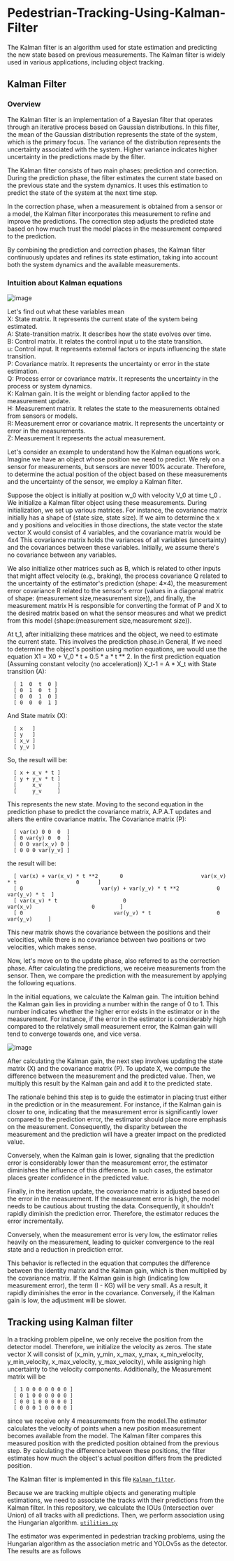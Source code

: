# Pedestrian-Tracking-Using-Kalman-Filter
The Kalman filter is an algorithm used for state estimation and predicting the new state based on previous measurements. The Kalman filter is widely used in various applications, including object tracking.

## Kalman Filter
### Overview
The Kalman filter is an implementation of a Bayesian filter that operates through an iterative process based on Gaussian distributions. In this filter, the mean of the Gaussian distribution represents the state of the system, which is the primary focus. The variance of the distribution represents the uncertainty associated with the system. Higher variance indicates higher uncertainty in the predictions made by the filter.

The Kalman filter consists of two main phases: prediction and correction. During the prediction phase, the filter estimates the current state based on the previous state and the system dynamics. It uses this estimation to predict the state of the system at the next time step.

In the correction phase, when a measurement is obtained from a sensor or a model, the Kalman filter incorporates this measurement to refine and improve the predictions. The correction step adjusts the predicted state based on how much trust the model places in the measurement compared to the prediction.

By combining the prediction and correction phases, the Kalman filter continuously updates and refines its state estimation, taking into account both the system dynamics and the available measurements.

### Intuition about Kalman equations
![image](https://github.com/TmohamedashrafT/Pedestrian-Tracking-Using-Kalman-Filter/blob/main/kalman%20pipline.png)

Let's find out what these variables mean<br />
X: State matrix. It represents the current state of the system being estimated.<br />
A: State-transition matrix. It describes how the state evolves over time.<br />
B: Control matrix. It relates the control input u to the state transition.<br />
u: Control input. It represents external factors or inputs influencing the state transition.<br />
P: Covariance matrix. It represents the uncertainty or error in the state estimation.<br />
Q: Process error or covariance matrix. It represents the uncertainty in the process or system dynamics.<br />
K: Kalman gain. It is the weight or blending factor applied to the measurement update.<br />
H: Measurement matrix. It relates the state to the measurements obtained from sensors or models.<br />
R: Measurement error or covariance matrix. It represents the uncertainty or error in the measurements.<br />
Z: Measurement It represents the actual measurement.<br />

Let's consider an example to understand how the Kalman equations work. Imagine we have an object whose position we need to predict. We rely on a sensor for measurements, but sensors are never 100% accurate. Therefore, to determine the actual position of the object based on these measurements and the uncertainty of the sensor, we employ a Kalman filter.

Suppose the object is initially at position w_0 with velocity V_0 at time t_0 . We initialize a Kalman filter object using these measurements. During initialization, we set up various matrices. For instance, the covariance matrix initially has a shape of (state size, state size). If we aim to determine the x and y positions and velocities in those directions, the state vector the state vector X would consist of 4 variables, and the covariance matrix would be 4x4 This covariance matrix holds the variances of all variables (uncertainty) and the covariances between these variables. Initially, we assume there's no covariance between any variables.

We also initialize other matrices such as B, which is related to other inputs that might affect velocity (e.g., braking), the process covariance Q related to the uncertainty of the estimator's prediction (shape: 4×4), the measurement error covariance R related to the sensor's error (values in a diagonal matrix of shape: (measurement size,measurement size)), and finally, the measurement matrix  H is responsible for converting the format of P and X to the desired matrix based on what the sensor measures and what we predict from this model (shape:(measurement size,measurement size)).

At t_1, after initializing these matrices and the object, we need to estimate the current state. This involves the prediction phase.in General, If we need to determine the object's position using motion equations, we would use the equation X1 = X0 + V_0 * t + 0.5 * a * t ** 2. In the first prediction equation (Assuming constant velocity (no acceleration)) X_t-1 = A * X_t
with State transition (A):

      [ 1  0  t  0 ]
      [ 0  1  0  t ]
      [ 0  0  1  0 ]
      [ 0  0  0  1 ]
And State matrix (X):

      [ x   ]
      [ y   ] 
      [ x_v ]
      [ y_v ]
 
So, the result will be:

      [ x + x_v * t ]
      [ y + y_v * t ]
      [     x_v     ]
      [     y_v     ]
This represents the new state. Moving to the second equation in the prediction phase to predict the covariance matrix, A.P.A.T updates and alters the entire covariance matrix. 
The Covariance matrix (P):

      [ var(x) 0 0  0  ]
      [ 0 var(y) 0  0  ]
      [ 0 0 var(x_v) 0 ]
      [ 0 0 0 var(y_v] ]
the result will be:

      [ var(x) + var(x_v) * t **2       0                         var(x_v) * t                   0      ]
      [ 0                         var(y) + var(y_v) * t **2            0                  var(y_v) * t  ]
      [ var(x_v) * t                     0                          var(x_v)                   0        ]
      [ 0                             var(y_v) * t                     0                   var(y_v)     ]
This new matrix shows the covariance between the positions and their velocities, while there is no covariance between two positions or two velocities, which makes sense.

Now, let's move on to the update phase, also referred to as the correction phase. After calculating the predictions, we receive measurements from the sensor. Then, we compare the prediction with the measurement by applying the following equations.

In the initial equations, we calculate the Kalman gain. The intuition behind the Kalman gain lies in providing a number within the range of 0 to 1. This number indicates whether the higher error exists in the estimator or in the measurement. For instance, if the error in the estimator is considerably high compared to the relatively small measurement error, the Kalman gain will tend to converge towards one, and vice versa.

![image](https://github.com/TmohamedashrafT/Pedestrian-Tracking-Using-Kalman-Filter/blob/main/Kalman%20gain%20eq.webp)

After calculating the Kalman gain, the next step involves updating the state matrix (X) and the covariance matrix (P). To update X, we compute the difference between the measurement and the predicted value. Then, we multiply this result by the Kalman gain and add it to the predicted state.

The rationale behind this step is to guide the estimator in placing trust either in the prediction or in the measurement. For instance, if the Kalman gain is closer to one, indicating that the measurement error is significantly lower compared to the prediction error, the estimator should place more emphasis on the measurement. Consequently, the disparity between the measurement and the prediction will have a greater impact on the predicted value.

Conversely, when the Kalman gain is lower, signaling that the prediction error is considerably lower than the measurement error, the estimator diminishes the influence of this difference. In such cases, the estimator places greater confidence in the predicted value.


Finally, in the iteration update, the covariance matrix is adjusted based on the error in the measurement. If the measurement error is high, the model needs to be cautious about trusting the data. Consequently, it shouldn't rapidly diminish the prediction error. Therefore, the estimator reduces the error incrementally.

Conversely, when the measurement error is very low, the estimator relies heavily on the measurement, leading to quicker convergence to the real state and a reduction in prediction error.

This behavior is reflected in the equation that computes the difference between the identity matrix and the Kalman gain, which is then multiplied by the covariance matrix. If the Kalman gain is high (indicating low measurement error), the term (I - KG) will be very small. As a result, it rapidly diminishes the error in the covariance. Conversely, if the Kalman gain is low, the adjustment will be slower.

## Tracking using Kalman filter 
In a tracking problem pipeline, we only receive the position from the detector model. Therefore, we initialize the velocity as zeros. The state vector X will consist of (x_min, y_min, x_max, y_max, x_min_velocity, y_min_velocity, x_max_velocity, y_max_velocity), while assigning high uncertainty to the velocity components. Additionally, the Measurement matrix will be

      [ 1 0 0 0 0 0 0 0 ]
      [ 0 1 0 0 0 0 0 0 ]
      [ 0 0 1 0 0 0 0 0 ]
      [ 0 0 0 1 0 0 0 0 ]

since we receive only 4 measurements from the model.The estimator calculates the velocity of points when a new position measurement becomes available from the model. The Kalman filter compares this measured position with the predicted position obtained from the previous step. By calculating the difference between these positions, the filter estimates how much the object's actual position differs from the predicted position.

The Kalman filter is implemented in this file [`Kalman_filter`](https://github.com/TmohamedashrafT/Pedestrian-Tracking-Using-Kalman-Filter/blob/main/Kalman_filter.py).

Because we are tracking multiple objects and generating multiple estimations, we need to associate the tracks with their predictions from the Kalman filter. In this repository, we calculate the IOUs (Intersection over Union) of all tracks with all predictions. Then, we perform association using the Hungarian algorithm. [`utilities.py`](https://github.com/TmohamedashrafT/Pedestrian-Tracking-Using-Kalman-Filter/blob/main/utilities.py)

The estimator was experimented in pedestrian tracking problems, using the Hungarian algorithm as the association metric and YOLOv5s as the detector. The results are as follows




















